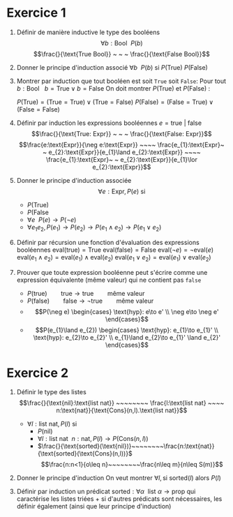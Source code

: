 # Exercice 1

1. Définir de manière inductive le type des booléens
	$$\forall b: \text{Bool} ~ ~ P(b)$$
	$$\frac{}{\text{True Bool}} ~ ~ ~ \frac{}{\text{False Bool}}$$

2. Donner le principe d'induction associé
	$\forall b ~ ~ P(b) \text{ si }$
	$P(\text{True})$
	$P(\text{False})$

3. Montrer par induction que tout booléen est soit ``True`` soit ``False``:
	Pour tout $b: \text{Bool} ~ ~ ~ b=\text{True} \lor b=\text{False}$
	On doit montrer $P(\text{True}) \text{ et } P(\text{False})$ :
	
	$P(\text{True})=(\text{True}=\text{True}) \lor (\text{True}=\text{False})$
	$P(\text{False})= (\text{False}=\text{True}) \lor (\text{False}=\text{False})$
	
4. Définir par induction les expressions booléennes $e=\text{true }| \text{ false}$
	$$\frac{}{\text{True: Expr}} ~ ~ ~ \frac{}{\text{False: Expr}}$$
	$$\frac{e:\text{Expr}}{\neg e:\text{Expr}} ~~~~ \frac{e_{1}:\text{Expr}~ ~ e_{2}:\text{Expr}}{e_{1}\land e_{2}:\text{Expr}} ~~~~ \frac{e_{1}:\text{Expr}~ ~ e_{2}:\text{Expr}}{e_{1}\lor e_{2}:\text{Expr}}$$
	
5. Donner le principe d'induction associée
	$$\forall e:\text{Expr}, P(e) \text{ si}$$
	- $P(\text{True})$
	- $P(\text{False}$
	- $\forall e ~ ~ P(e)\to P(\neg e)$
	- $\forall e_{1}e_{2}, P(e_{1})\to P(e_{2})\to P(e_{1}\land e_{2})\to P(e_{1}\lor e_{2})$
	  
6. Définir par récursion une fonction d'évaluation des expressions booléennes
	$\text{eval}(\text{true})=\text{True}$
	$\text{eval}(\text{false})=\text{False}$
	$\text{eval}(\neg e)=\neg\text{eval}(e)$
	$\text{eval}(e_{1}\land e_{2})=\text{eval}(e_{1})\land\text{eval}(e_{2})$
	$\text{eval}(e_{1}\lor  e_{2})=\text{eval}(e_{1})\lor\text{eval}(e_{2})$
	
7. Prouver que toute expression booléenne peut s'écrire comme une expression équivalente (même valeur) qui ne contient pas ``false``
	- $P(\text{true}) ~~~~~~~~ \text{true} \to \text{true} ~~~~~~~~ \text{même valeur}$
	- $P(\text{false}) ~~~~~~~~ \text{false} \to \neg\text{true} ~~~~~~~~ \text{même valeur}$
	- $$P(\neg e) \begin{cases}
\text{hyp}: e\to e' \\
\neg e\to \neg e' 
\end{cases}$$
	- $$P(e_{1}\land e_{2}) \begin{cases}
\text{hyp}: e_{1}\to e_{1}' \\
\text{hyp}: e_{2}\to e_{2}' \\
e_{1}\land e_{2}\to e_{1}' \land e_{2}'
\end{cases}$$


# Exercice 2

1. Définir le type des listes
	$$\frac{}{\text{nil}:\text{list nat}} ~~~~~~~~ \frac{l:\text{list nat} ~~~~ n:\text{nat}}{\text{Cons}(n,l).\text{list nat}}$$
	- $\forall l :\text{list nat}, P(l) \text{ si}$
		- $P(\text{nil})$
		- $\forall l:\text{list nat} ~~ n:\text{nat}, P(l)\to P(\text{Cons}(n,l))$
		- $\frac{}{\text{sorted}(\text{nil})}~~~~~~~~\frac{n:\text{nat}}{\text{sorted}(\text{Cons}(n,l))}$
		$$\frac{n:n<1}{o\leq n}~~~~~~~~\frac{n\leq m}{n\leq S(m)}$$

2. Donner le principe d'induction
	On veut montrer $\forall l,\text{si sorted}(l)\text{ alors } P(l)$
	
3. Définir par induction un prédicat $\text{sorted}: \forall \alpha ~~ \text{list } \alpha \to \text{prop}$ qui caractérise les listes triées + si d'autres prédicats sont nécessaires, les définir également (ainsi que leur principe d'induction)
	
